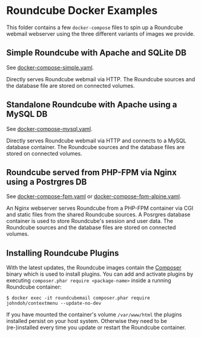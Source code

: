 # Roundcube Docker Examples

This folder contains a few `docker-compose` files to spin up a Roundcube webmail webserver using the three different variants of images we provide.

## Simple Roundcube with Apache and SQLite DB

See [docker-compose-simple.yaml](./docker-compose-simple.yaml).

Directly serves Roundcube webmail via HTTP.
The Roundcube sources and the database file are stored on connected volumes.

## Standalone Roundcube with Apache using a MySQL DB

See [docker-compose-mysql.yaml](./docker-compose-mysql.yaml).

Directly serves Roundcube webmail via HTTP and connects to a MySQL database container.
The Roundcube sources and the database files are stored on connected volumes.

## Roundcube served from PHP-FPM via Nginx using a Postrgres DB

See [docker-compose-fpm.yaml](./docker-compose-fpm.yaml) or [docker-compose-fpm-alpine.yaml](./docker-compose-fpm-alpine.yaml).

An Nginx webserver serves Roundcube from a PHP-FPM container via CGI and static files from the shared Roundcube sources.
A Posrgres database container is used to store Roundcube's session and user data.
The Roundcube sources and the database files are stored on connected volumes.

## Installing Roundcube Plugins

With the latest updates, the Roundcube images contain the [Composer](https://getcomposer.org) binary
which is used to install plugins. You can add and activate plugins by executing `composer.phar require <package-name>` 
inside a running Roundcube container:

```
$ docker exec -it roundcubemail composer.phar require johndoh/contextmenu --update-no-dev
```

If you have mounted the container's volume `/var/www/html` the plugins installed persist on your host system. Otherwise they need to be (re-)installed every time you update or restart the Roundcube container.
